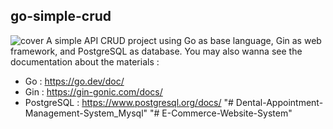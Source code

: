 ## go-simple-crud
![cover](assets/main.png)
A simple API CRUD project using Go as base language, Gin as web framework, and PostgreSQL as database.
You may also wanna see the documentation about the materials :
- Go : https://go.dev/doc/
- Gin : https://gin-gonic.com/docs/
- PostgreSQL : https://www.postgresql.org/docs/
"# Dental-Appointment-Management-System_Mysql" 
"# E-Commerce-Website-System" 
